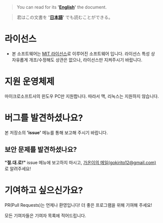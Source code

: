 >  You can read for its **'[English](./README_en.md)'** the document.

> 君はこの文書を **'[日本語](./README_ja.md)'** でも読むことができる。

# 라이선스
* 본 소프트웨어는 [MIT 라이선스](/LICENSE)로 이루어진 소프트웨어 입니다. 라이선스 특성 상 자유롭게 개조/수정해도 상관은 없으나, 라이선스만 지켜주시기 바랍니다.

# 지원 운영체제
마이크로소프트사의 윈도우 PC만 지원합니다. 따라서 맥, 리눅스는 지원하지 않습니다.

# 버그를 발견하셨나요?
본 저장소의 **'issue'** 메뉴를 통해 보고해 주시기 바랍니다.

## 보안 문제를 발견하셨나요?
**"절.대.로!"** issue 메뉴에 보고하지 마시고, [가온이의 메일(gokirito12@gmail.com\)](mailto:gokirito12@gmail.com)로 알려주세요!

# 기여하고 싶으신가요?
PR(Pull Requests)는 언제나 환영입니다! 더 좋은 프로그램을 위해 기여해 주세요!

모든 기여자들은 기여자 목록에 적어드립니다.
